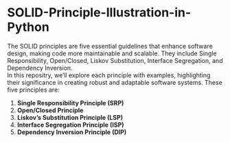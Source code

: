 # SOLID-Principle-Illustration-in-Python

The SOLID principles are five essential guidelines that enhance software design, making code more maintainable and scalable. They include Single Responsibility, Open/Closed, Liskov Substitution, Interface Segregation, and Dependency Inversion. <br>In this repositry, we’ll explore each principle with examples, highlighting their significance in creating robust and adaptable software systems. These five principles are:

1. **Single Responsibility Principle (SRP)**
2. **Open/Closed Principle**
3. **Liskov’s Substitution Principle (LSP)**
4. **Interface Segregation Principle (ISP)**
5. **Dependency Inversion Principle (DIP)**
